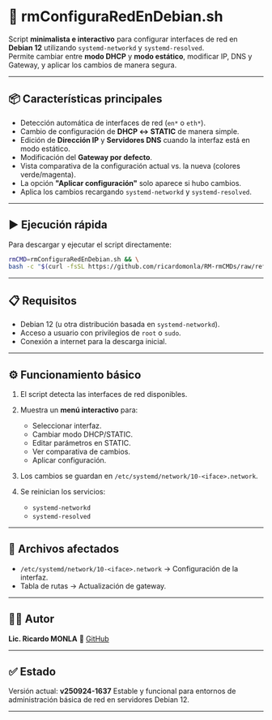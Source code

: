 # 🚀 rmConfiguraRedEnDebian.sh

Script **minimalista e interactivo** para configurar interfaces de red en **Debian 12** utilizando `systemd-networkd` y `systemd-resolved`.  
Permite cambiar entre **modo DHCP** y **modo estático**, modificar IP, DNS y Gateway, y aplicar los cambios de manera segura.

---

## 📦 Características principales

- Detección automática de interfaces de red (`en*` o `eth*`).
- Cambio de configuración de **DHCP ↔ STATIC** de manera simple.
- Edición de **Dirección IP** y **Servidores DNS** cuando la interfaz está en modo estático.
- Modificación del **Gateway por defecto**.
- Vista comparativa de la configuración actual vs. la nueva (colores verde/magenta).
- La opción **"Aplicar configuración"** solo aparece si hubo cambios.
- Aplica los cambios recargando `systemd-networkd` y `systemd-resolved`.

---

## ▶️ Ejecución rápida

Para descargar y ejecutar el script directamente:

```bash
rmCMD=rmConfiguraRedEnDebian.sh && \
bash -c "$(curl -fsSL https://github.com/ricardomonla/RM-rmCMDs/raw/refs/heads/main/rmConfiguraRedEnDebian/${rmCMD})"
````

---

## 📋 Requisitos

* Debian 12 (u otra distribución basada en `systemd-networkd`).
* Acceso a usuario con privilegios de `root` o `sudo`.
* Conexión a internet para la descarga inicial.

---

## ⚙️ Funcionamiento básico

1. El script detecta las interfaces de red disponibles.
2. Muestra un **menú interactivo** para:

   * Seleccionar interfaz.
   * Cambiar modo DHCP/STATIC.
   * Editar parámetros en STATIC.
   * Ver comparativa de cambios.
   * Aplicar configuración.
3. Los cambios se guardan en `/etc/systemd/network/10-<iface>.network`.
4. Se reinician los servicios:

   * `systemd-networkd`
   * `systemd-resolved`

---

## 📂 Archivos afectados

* `/etc/systemd/network/10-<iface>.network` → Configuración de la interfaz.
* Tabla de rutas → Actualización de gateway.

---

## 🧑‍💻 Autor

**Lic. Ricardo MONLA**
🔗 [GitHub](https://github.com/ricardomonla)

---

## ✅ Estado

Versión actual: **v250924-1637**
Estable y funcional para entornos de administración básica de red en servidores Debian 12.

---
